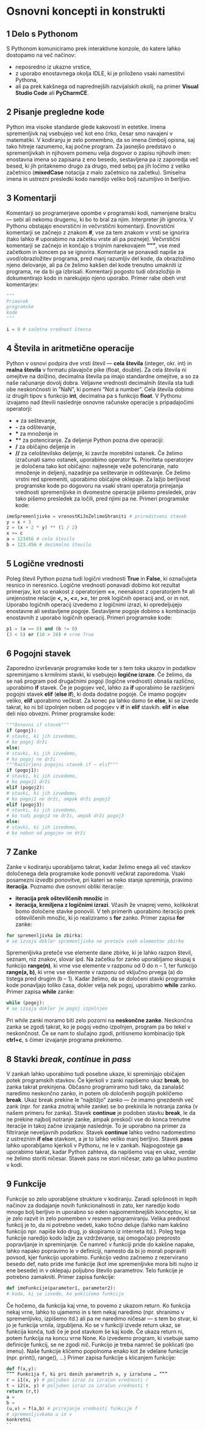 # Osnovni koncepti in konstrukti

## 1  Delo s Pythonom

S Pythonom komuniciramo prek interaktivne konzole, do katere lahko
dostopamo na več načinov:
- neposredno iz ukazne vrstice,
- z uporabo enostavnega okolja IDLE, ki je priloženo vsaki namestitvi
  Pythona,
- ali pa prek kakšnega od naprednejših razvijalskih okolij, na primer **Visual Studio Code** ali
**PyCharmCE**.

## 2  Pisanje pregledne kode

Python ima visoke standarde glede kakovosti in estetike. Imena spremenljivk naj vsebujejo več kot eno črko, česar smo navajeni v matematiki. V kodiranju je zelo pomembno, da so imena čimbolj opisna, saj tako hitreje razumemo, kaj počne program. Za jasnejšo predstavo o spremenljivkah in njihovem pomenu velja dogovor o zapisu njihovih imen: enostavna imena so zapisana z eno
besedo, sestavljena pa iz zaporedja več besed, ki jih pritaknemo drugo za drugo, med seboj pa jih ločimo z veliko začetnico (**mixedCase** notacija z malo začetnico na začetku). Smiselna imena in ustrezni presledki kodo naredijo veliko bolj
razumljivo in berljivo.

## 3  Komentarji

Komentarji so programerjeve opombe v programski kodi, namenjene bralcu — sebi ali nekomu drugemu, ki bo to bral za njim. Interpreter jih ignorira. V Pythonu obstajajo enovrstični in večvrstični komentarji. Enovrstični komentarji se začnejo z znakom **#**, vse za tem znakom v vrsti se ignorira (tako lahko # uporabimo na začetku vrste ali pa pozneje).
Večvrstični komentarji se začnejo in končajo s trojnim narekovajem **”””**, vse med začetkom in koncem pa se ignorira.
Komentarje se ponavadi napiše za uvod/obrazložitev programa, pred manj razumljiv del kode, da obrazložimo njeno delovanje, ali pa če želimo kakšen del kode trenutno umakniti iz programa, ne da bi ga izbrisali. Komentarji pogosto tudi obrazložijo in dokumentirajo kodo in narekujejo njeno uporabo. 
Primer rabe obeh vrst komentarjev:

```python
"""
Primerek
programske
kode
"""

i = 0 # začetna vrednost števca
```

## 4  Števila in aritmetične operacije

Python v osnovi podpira dve vrsti števil — **cela števila** (integer, okr. int) in **realna števila** v formatu plavajoče pike (float, double). Za cela števila ni omejitve na dolžino, decimalna števila pa imajo standardne omejitve, a so za naše računanje dovolj dobra. Veljavne vrednosti decimalnih števila sta tudi obe neskončnosti in ”NaN”, ki pomeni “Not a number”. Cela števila dobimo iz drugih tipov s funkcijo **int**, decimalna pa s funkcijo **float**.
V Pythonu izvajamo nad števili naslednje osnovne računske operacije s pripadajočimi operatorji:
- **+** za seštevanje,
- **-** za odštevanje,
- **\*** za množenje in
- **\**** za potenciranje.
Za deljenje Python pozna dve operaciji:
- **/** za običajno deljenje in
- **//** za celoštevilsko deljenje, ki zavrže morebitni ostanek.
Če želimo izračunati samo ostanek, uporabimo operator **%**. Prioriteta operatorjev je določena tako kot običajno: najtesneje veže potenciranje, nato množenje in deljenji, nazadnje pa seštevanje in odštevanje. Če želimo vrstni red spremeniti, uporabimo običajne oklepaje. Za lažjo berljivost programske kode po dogovoru na vsaki strani operatorja prirejanja vrednosti spremenljivke in dvomestne operacije pišemo presledek, prav tako pišemo presledek za ločili, pred njimi pa ne. 
Primeri programske kode:

```python
imeSpremenljivke = vrenostKiJoZelimoShraniti # prireditveni stavek
y = x + 3
z = (x + 2 * y) ** (1 / 2)
x += c
a = 123456 # celo število
b = 123.456 # decimalno število
```

## 5  Logične vrednosti

Poleg števil Python pozna tudi logični vrednosti **True** in **False**, ki označujeta resnico in neresnico. Logične vrednosti ponavadi dobimo kot rezultat primerjav, kot so enakost z operatorjem **==**, neenakost z operatorjem **!=** ali urejenostne relacije **<, >, <=, >=**, ter prek logičnih operacij and, or in not. Uporabo logičnih operacij izvedemo z logičnimi izrazi, ki opredeljujejo enostavne ali sestavljene pogoje. Sestavljene pogoje dobimo s kombinacijo enostavnih z uporabo logičnih operacij. 
Primeri programske kode:

```python
p1 = (a == 0) and (b != 0)
(3 < 5) or (10 > 20) # vrne True
```

## 6  Pogojni stavek

Zaporedno izvrševanje programske kode ter s tem toka ukazov in podatkov spreminjamo s krmilnimi stavki, ki vsebujejo **logične izraze**. Če želimo, da se naš program pod drugačnimi pogoji (logične vrednosti) obnaša različno, uporabimo **if** stavek. 
Če je pogojev več, lahko za **if** uporabimo še razširjeni pogojni stavek **elif** (**else if**), ki doda dodatne pogoje. 
Če imamo pogojev veliko, **elif** uporabimo večkrat. Za konec pa lahko damo še **else**, ki se izvede takrat, ko ni bil izpolnjen noben od pogojev v **if** in **elif** stavkih. **elif** in **else** deli niso obvezni. 
Primer programske kode:

```python
"""Osnovni if stavek"""
if (pogoj):
# stavki, ki jih izvedemo,
# ko pogoj drži
else:
# stavki, ki jih izvedemo,
# ko pogoj ne drži
"""Razširjeni pogojni stavek if — elif"""
if (pogoj1):
# stavki, ki jih izvedemo,
# ko pogoj1 drži
elif (pogoj2):
# stavki, ki jih izvedemo,
# ko pogoj1 ne drži, ampak drži pogoj2
elif (pogoj3):
# stavki, ki jih izvedemo,
# ko tudi pogoj2 ne drži, ampak drži pogoj3
else:
# stavki, ki jih izvedemo,
# ko noben od pogojev ne drži
```

## 7  Zanke

Zanke v kodiranju uporabljamo takrat, kadar želimo enega ali več stavkov določenega dela programske kode ponoviti večkrat zaporedoma. Vsaki posamezni izvedbi ponovitve, pri kateri se neko stanje spreminja, pravimo **iteracija**. Poznamo dve osnovni obliki iteracije:
- **iteracija prek oštevilčenih množic** in
- **iteracija, krmiljena z logičnimi izrazi**.
Včasih že vnaprej vemo, kolikokrat bomo določene stavke ponovili. V teh primerih uporabimo iteracijo prek oštevilčenih množic, ki jo realiziramo s **for** zanko. 
Primer zapisa **for** zanke:

```python
for spremenljivka in zbirka:
# se izvaja dokler spremenljivka ne preteče vseh elementov zbirke
```

Spremenljivka preteče vse elemente dane zbirke, ki je lahko razpon števil, seznam, niz znakov, slovar ipd. Na začetku for zanko uporabljamo skupaj s funkcijo **range(n)**, ki vrne vse elemente v razponu od 0 do n – 1, ter funkcijo **range(a, b)**, ki vrne vse elemente v razponu od vključno prvega (a) do tistega pred drugim (b – 1).
Kadar želimo, da se določeni stavki programske kode ponavljajo toliko časa, dokler velja nek pogoj, uporabimo **while** zanko. Primer zapisa **while** zanke:

```python
while (pogoj):
# se izvaja dokler je pogoj izpolnjen
```

Pri while zanki moramo biti zelo pozorni na **neskončne zanke**. Neskončna zanka se zgodi takrat, ko je pogoj vedno izpolnjen, program pa bo tekel v neskončnost. Če se nam to slučajno zgodi, pritisnemo kombinacijo tipk **ctrl+c**, s čimer izvajanje programa prekinemo.

## 8  Stavki *break*, *continue* in *pass*

V zankah lahko uporabimo tudi posebne ukaze, ki spreminjajo običajen potek programskih stavkov. Če kjerkoli v zanki napišemo ukaz **break**, bo zanka takrat prekinjena. Občasno programiramo tudi tako, da zanalašč naredimo neskončno zanko, in potem ob določenih pogojih pokličemo **break**. Ukaz break prekine le ”najbližjo” zanko — če imamo gnezdenih več zank (npr. for zanka znotraj while zanke) se bo prekinila le notranja zanka (v našem primeru for zanka).
Stavek **continue** je podoben stavku **break**, le da ne prekine najbolj notranje zanke, ampak preskoči vse do konca trenutne iteracije in takoj začne izvajanje naslednje. To je uporabno na primer za filtriranje neveljavnih podatkov. Stavek
**continue** lahko vedno nadomestimo z ustreznim **if else** stavkom, a je to lahko veliko manj berljivo.
Stavek **pass** lahko uporabljamo kjerkoli v Pythonu, ne le v zankah. Najpogosteje ga uporabimo takrat, kadar Python zahteva, da napišemo vsaj en ukaz, vendar ne želimo storiti ničesar. Stavek pass ne stori ničesar, zato ga lahko pustimo v kodi.

## 9  Funkcije

Funkcije so zelo uporabljene strukture v kodiranju. Zaradi splošnosti in lepih načinov za dodajanje novih funkcionalnosti in zato, ker naredijo kodo mnogo bolj berljivo in uporabno so eden najpomembnejših konceptov, ki se je zelo razvit in zelo pomemben v resnem programiranju. Velika prednost funkcij je to, da ni potrebno vedeti, kako točno deluje (lahko nam kakšno funkcijo npr. napiše kdo drug, jo skopiramo iz interneta itd.). Poleg tega funkcije naredijo kodo lažje za vzdrževanje, saj omogočajo preprosto popravljanje in spreminjanje. Če namreč v funkciji pride do kakšne napake, lahko napako popravimo le v definiciji, namesto da bi jo morali popraviti povsod, kjer funkcijo uporabimo.
Funkcijo vedno začnemo z rezervirano besedo def, nato pride ime funkcije (kot ime spremenljivke mora biti nujno iz ene besede) in v oklepaju poljubno število parametrov. Telo funkcije je potrebno zamakniti. 
Primer zapisa funkcije:

```python
def imeFunkcije(parameter1, parameter2):
# koda, ki se izvede, ko pokličemo funkcijo
```

Če hočemo, da funkcija kaj vrne, to povemo z ukazom return. Ko funkcija nekaj vrne, lahko to ujamemo in s tem nekaj naredimo (npr. shranimo v spremenljivko, izpišemo itd.) ali pa ne naredimo ničesar — s tem bo stvar, ki jo je funkcija vrnila, izgubljena. Ko se v funkciji izvede return ukaz, se funkcija konča, tudi če je pod stavkom še kaj kode. Če ukaza return ni, potem funkcija na koncu vrne None.
Ko izvedemo program, ki vsebuje samo definicije funkcij, se ne zgodi nič. Funkcijo je treba namreč še poklicati (po imenu). Naše funkcije kličemo popolnoma enako kot že vdelane funkcije (npr. print(), range(), ...)
Primer zapisa funkcije s klicanjem funkcije:

```python
def f(x,y):
””” Funkcija f, ki pri danih parametrih x, y izračuna … ”””
r = i1(x, y) # poljuben izraz za izračun vrednosti r
t = i2(x, y) # poljuben izraz za izračun vrednosti t
return (r,t)
a =
b =
(u,v) = f(a,b) # prirejanje vrednosti funkcije f
# spremenljivkama u in v
konkretni
``
